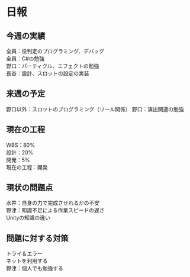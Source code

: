# 日報
## 今週の実績<br>

全員：役判定のプログラミング、デバッグ<br>
全員：C#の勉強<br>
野口：パーティクル、エフェクトの勉強<br>
長谷：設計、スロットの設定の実装
## 来週の予定<br>
野口以外：スロットのプログラミング（リール関係）
野口：演出関連の勉強
## 現在の工程<br>
WBS：80%<br>
設計：20%<br>
開発：5%<br>
現在の工程：開発<br>

## 現状の問題点<br>
水井：自身の力で完成させれるかの不安<br>
野津：知識不足による作業スピードの遅さ<br>
Unityの知識の違い<br>


## 問題に対する対策<br>

トライ＆エラー<br>
ネットを利用する<br>
野津：個人でも勉強する<br>
